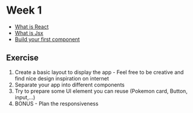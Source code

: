 # Week 1

- [What is React](../materials/what-is-react.md)
- [What is Jsx](../materials/what-is-jsx.md)
- [Build your first component](../1-basics/)

## Exercise

1. Create a basic layout to display the app - Feel free to be creative and find nice design inspiration on internet
2. Separate your app into different components
3. Try to prepare some UI element you can reuse (Pokemon card, Button, input,...)
4. BONUS - Plan the responsiveness

